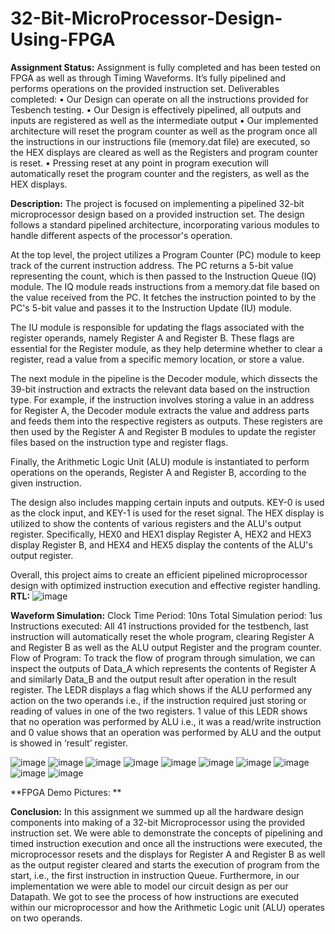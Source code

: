 # 32-Bit-MicroProcessor-Design-Using-FPGA
**Assignment Status:**
Assignment is fully completed and has been tested on FPGA as well as through Timing Waveforms. It’s 
fully pipelined and performs operations on the provided instruction set.
Deliverables completed:
• Our Design can operate on all the instructions provided for Tesbench testing.
• Our Design is effectively pipelined, all outputs and inputs are registered as well as the 
intermediate output
• Our implemented architecture will reset the program counter as well as the program once all 
the instructions in our instructions file (memory.dat file) are executed, so the HEX displays are 
cleared as well as the Registers and program counter is reset.
• Pressing reset at any point in program execution will automatically reset the program counter
and the registers, as well as the HEX displays.

**Description:** 
The project is focused on implementing a pipelined 32-bit microprocessor design based on a provided instruction set. The design follows a standard pipelined architecture, incorporating various modules to handle different aspects of the processor's operation.

At the top level, the project utilizes a Program Counter (PC) module to keep track of the current instruction address. The PC returns a 5-bit value representing the count, which is then passed to the Instruction Queue (IQ) module. The IQ module reads instructions from a memory.dat file based on the value received from the PC. It fetches the instruction pointed to by the PC's 5-bit value and passes it to the Instruction Update (IU) module.

The IU module is responsible for updating the flags associated with the register operands, namely Register A and Register B. These flags are essential for the Register module, as they help determine whether to clear a register, read a value from a specific memory location, or store a value.

The next module in the pipeline is the Decoder module, which dissects the 39-bit instruction and extracts the relevant data based on the instruction type. For example, if the instruction involves storing a value in an address for Register A, the Decoder module extracts the value and address parts and feeds them into the respective registers as outputs. These registers are then used by the Register A and Register B modules to update the register files based on the instruction type and register flags.

Finally, the Arithmetic Logic Unit (ALU) module is instantiated to perform operations on the operands, Register A and Register B, according to the given instruction.

The design also includes mapping certain inputs and outputs. KEY-0 is used as the clock input, and KEY-1 is used for the reset signal. The HEX display is utilized to show the contents of various registers and the ALU's output register. Specifically, HEX0 and HEX1 display Register A, HEX2 and HEX3 display Register B, and HEX4 and HEX5 display the contents of the ALU's output register.

Overall, this project aims to create an efficient pipelined microprocessor design with optimized instruction execution and effective register handling.
**RTL:**
![image](https://github.com/usama-qadoos/32-Bit-MicroProcessor-Design-Using-FPGA/assets/115080912/54411c04-1a94-4842-b030-6d6d1caa8f0e)

**Waveform Simulation:**
Clock Time Period: 10ns
Total Simulation period: 1us
Instructions executed: All 41 instructions provided for the testbench, last instruction will automatically 
reset the whole program, clearing Register A and Register B as well as the ALU output Register and the 
program counter.
Flow of Program: To track the flow of program through simulation, we can inspect the outputs of 
Data_A which represents the contents of Register A and similarly Data_B and the output result after 
operation in the result register. The LEDR displays a flag which shows if the ALU performed any action on 
the two operands i.e., if the instruction required just storing or reading of values in one of the two 
registers. 1 value of this LEDR shows that no operation was performed by ALU i.e., it was a read/write 
instruction and 0 value shows that an operation was performed by ALU and the output is showed in 
‘result’ register.

![image](https://github.com/usama-qadoos/32-Bit-MicroProcessor-Design-Using-FPGA/assets/115080912/95386414-3507-4c3a-a88a-05d615cd9a74)
![image](https://github.com/usama-qadoos/32-Bit-MicroProcessor-Design-Using-FPGA/assets/115080912/404381e1-f044-4eea-8b9c-f6a7dd208555)
![image](https://github.com/usama-qadoos/32-Bit-MicroProcessor-Design-Using-FPGA/assets/115080912/fc34c18e-add6-4af2-a523-93934f73d89d)
![image](https://github.com/usama-qadoos/32-Bit-MicroProcessor-Design-Using-FPGA/assets/115080912/b5cb744c-9c16-432c-9693-e80dfae94d26)
![image](https://github.com/usama-qadoos/32-Bit-MicroProcessor-Design-Using-FPGA/assets/115080912/b90903ec-ef5f-4e62-ad62-add188267abf)
![image](https://github.com/usama-qadoos/32-Bit-MicroProcessor-Design-Using-FPGA/assets/115080912/4a5d86d1-33a7-4525-8c66-ca0411526d76)
![image](https://github.com/usama-qadoos/32-Bit-MicroProcessor-Design-Using-FPGA/assets/115080912/cb63ffc1-8ade-4f5e-a3fe-13d1d2b27d14)
![image](https://github.com/usama-qadoos/32-Bit-MicroProcessor-Design-Using-FPGA/assets/115080912/ae91e37c-1897-42f5-8b77-b8cca0828535)
![image](https://github.com/usama-qadoos/32-Bit-MicroProcessor-Design-Using-FPGA/assets/115080912/e0130da1-e516-4b2b-9755-dad30e075422)
![image](https://github.com/usama-qadoos/32-Bit-MicroProcessor-Design-Using-FPGA/assets/115080912/25888f95-be0e-42da-a845-bcad190e619a)


**FPGA Demo Pictures: **




**Conclusion:**
In this assignment we summed up all the hardware design components into making of a 32-bit 
Microprocessor using the provided instruction set. We were able to demonstrate the concepts 
of pipelining and timed instruction execution and once all the instructions were executed, the 
microprocessor resets and the displays for Register A and Register B as well as the output 
register cleared and starts the execution of program from the start, i.e., the first instruction in
instruction Queue. Furthermore, in our implementation we were able to model our circuit 
design as per our Datapath. We got to see the process of how instructions are executed within 
our microprocessor and how the Arithmetic Logic unit (ALU) operates on two operands.
